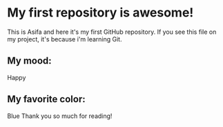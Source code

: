 # My first repository is awesome!
This is Asifa and here it's my first GitHub repository.
If you see this file on my project, it's because i'm learning Git.
## My mood:
Happy
## My favorite color:
Blue
Thank you so much for reading!
